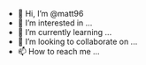 - 👋 Hi, I’m @matt96
- 👀 I’m interested in ...
- 🌱 I’m currently learning ...
- 💞️ I’m looking to collaborate on ...
- 📫 How to reach me ...

<!---
teo96grande/teo96grande is a ✨ special ✨ repository because its `README.md` (this file) appears on your GitHub profile.
You can click the Preview link to take a look at your changes.
--->
